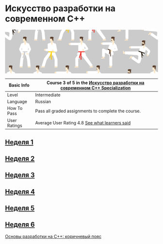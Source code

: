 # Искусство разработки на современном С++

![alt-текст](img.jpg)

| Basic Info | Course 3 of 5 in the [Искусство разработки на современном C++ Specialization](https://www.coursera.org/learn/c-plus-plus-red)|
| ------------- | ------------- |
| Level | Intermediate |
| Language | Russian |
| How To Pass | Pass all graded assignments to complete the course. |
| User Ratings | Average User Rating 4.8 [See what learners said](https://www.coursera.org/learn/c-plus-plus-red#ratings)|

## [Неделя 1](week_1.md) 

## [Неделя 2](week_2.md) 

## [Неделя 3](week_3.md) 

## [Неделя 4](week_4.md)

## [Неделя 5](week_5.md)

## [Неделя 6](week_6.md)

[Основы разработки на C++: коричневый пояс](https://www.coursera.org/learn/c-plus-plus-red)
